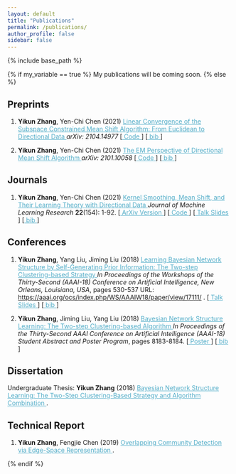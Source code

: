 ```yaml
---
layout: default
title: "Publications"
permalink: /publications/
author_profile: false
sidebar: false
---
```


<!--{% if author.googlescholar %}
  You can also find my articles on <u><a href="{{author.googlescholar}}">my Google Scholar profile</a>.</u>
{% endif %}
-->

{% include base_path %}

{% if my_variable == true %}
My publications will be coming soon.
{% else %}

<!--{% for post in site.publications reversed %}
  {% include archive-single.html %}
{% endfor %}
-->

## Preprints

1. **Yikun Zhang**, Yen-Chi Chen (2021) <A href="https://arxiv.org/abs/2104.14977" style="color: #52adc8; text-decoration=underline"> 
Linear Convergence of the Subspace Constrained Mean Shift Algorithm: From Euclidean to Directional Data </A> _arXiv: 2104.14977_ [<u style="color: #52adc8"><A href="https://github.com/zhangyk8/EuDirSCMS" style="color: #52adc8; text-decoration=underline"> Code </A></u>] [<u style="color: #52adc8"><A href="https://zhangyk8.github.io/publications/bib_files/DirSCMS2021.bib" style="color: #52adc8; text-decoration=underline"> bib </A></u>]

2. **Yikun Zhang**, Yen-Chi Chen (2021) <A href="https://arxiv.org/abs/2101.10058" style="color: #52adc8; text-decoration=underline"> 
The EM Perspective of Directional Mean Shift Algorithm </A> _arXiv: 2101.10058_ [<u style="color: #52adc8"><A href="https://github.com/zhangyk8/DirMS/tree/main/DMS_EM" style="color: #52adc8; text-decoration=underline"> Code </A></u>] [<u style="color: #52adc8"><A href="https://zhangyk8.github.io/publications/bib_files/DMS_EM2021.bib" style="color: #52adc8; text-decoration=underline"> bib </A></u>]

## Journals

1. **Yikun Zhang**, Yen-Chi Chen (2021) <A href="https://jmlr.org/papers/v22/20-1194.html" style="color: #52adc8; text-decoration=underline"> Kernel Smoothing, Mean Shift, and Their Learning Theory with Directional Data </A> _Journal of Machine Learning Research_ **22**(154): 1-92. [<A href="https://arxiv.org/abs/2010.13523" style="color: #52adc8; text-decoration=underline"> ArXiv Version </A>] [<u style="color: #52adc8"><A href="https://github.com/zhangyk8/DirMS" style="color: #52adc8; text-decoration=underline"> Code </A></u>] [<u style="color: #52adc8"><A href="https://zhangyk8.github.io/talks/DirMS_Slides.pdf" style="color: #52adc8; text-decoration=underline"> Talk Slides </A></u>] [<u style="color: #52adc8"><A href="https://zhangyk8.github.io/publications/bib_files/DirMS2020.bib" style="color: #52adc8; text-decoration=underline"> bib </A></u>]

## Conferences

1. **Yikun Zhang**, Yang Liu, Jiming Liu (2018) <A href="https://zhangyk8.github.io/publications/AAAIWorkshop.pdf" style="color: #52adc8; text-decoration=underline"> Learning Bayesian Network Structure by Self-Generating Prior Information: The Two-step Clustering-based Strategy </A>  _In Proceedings of the Workshops of the Thirty-Second (AAAI-18) Conference on Artificial Intelligence, New Orleans, Louisiana, USA_, pages 530-537 URL: <A href="https://aaai.org/ocs/index.php/WS/AAAIW18/paper/view/17111/" style="text-decoration=underline"> https://aaai.org/ocs/index.php/WS/AAAIW18/paper/view/17111/ </A>. [<u style="color: #52adc8"><A href="https://zhangyk8.github.io/publications/Workshop_Talk.pdf" style="color: #52adc8; text-decoration=underline"> Talk Slides </A></u>] [<u style="color: #52adc8"><A href="https://zhangyk8.github.io/publications/bib_files/BN_long2018.bib" style="color: #52adc8; text-decoration=underline"> bib </A></u>]

2. **Yikun Zhang**, Jiming Liu, Yang Liu (2018) <A href="https://zhangyk8.github.io/publications/AAAIStudentAbstract.pdf" style="color: #52adc8; text-decaration=underline"> Bayesian Network Structure Learning: The Two-step Clustering-based Algorithm </A>  _In Proceedings of the Thirty-Second AAAI Conference on Artificial Intelligence (AAAI-18) Student Abstract and Poster Program_, pages 8183-8184.  [<u style="color: #52adc8"><A href="https://zhangyk8.github.io/publications/poster_SA.pdf" style="color: #52adc8; text-decoration=underline"> Poster </A></u>] [<u style="color: #52adc8"><A href="https://zhangyk8.github.io/publications/bib_files/BN_short2018.bib" style="color: #52adc8; text-decoration=underline"> bib </A></u>]

## Dissertation

  Undergraduate Thesis: **Yikun Zhang** (2018) <A href="https://zhangyk8.github.io/publications/Thesis.pdf" style="color: #52adc8; text-decoration=underline"> Bayesian Network Structure Learning: The Two-Step Clustering-Based Strategy and Algorithm Combination </A>.

## Technical Report

1. **Yikun Zhang**, Fengjie Chen (2019) <A href="https://zhangyk8.github.io/portfolio/Lecture_Notes/STAT548_Report.pdf" style="color: #52adc8; text-decoration=underline"> Overlapping Community Detection via Edge-Space Representation </A>.

{% endif %}
